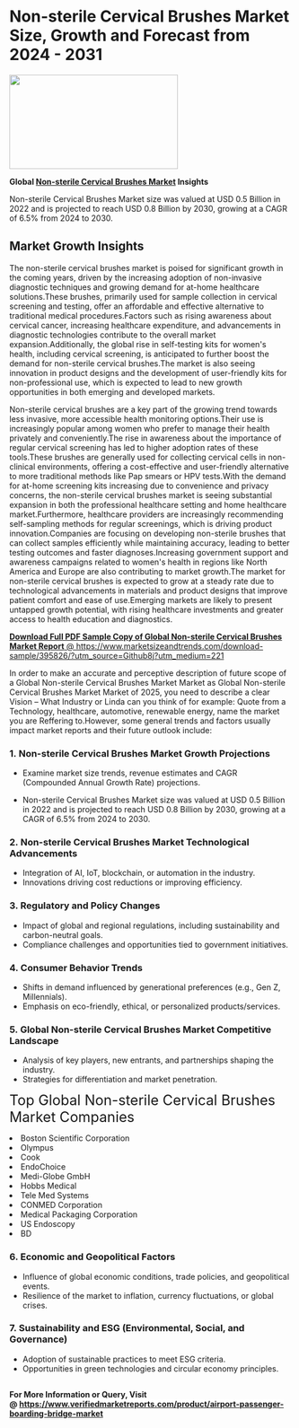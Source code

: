 <H1>Non-sterile Cervical Brushes Market Size, Growth and Forecast from 2024 - 2031</H1><img class="aligncenter size-medium wp-image-584254" src="https://thirdeyenews.in/wp-content/uploads/2024/09/Global-Market-Research-300x168.jpeg" alt="" width="300" height="168" /><p><strong>Global&nbsp;<a href="https://www.marketsizeandtrends.com/download-sample/395826/?utm_source=Github8j?utm_medium=221">Non-sterile Cervical Brushes Market</a> Insights</strong></p><p>Non-sterile Cervical Brushes Market size was valued at USD 0.5 Billion in 2022 and is projected to reach USD 0.8 Billion by 2030, growing at a CAGR of 6.5% from 2024 to 2030.</p><p><h2>Market Growth Insights</h2> <p>The non-sterile cervical brushes market is poised for significant growth in the coming years, driven by the increasing adoption of non-invasive diagnostic techniques and growing demand for at-home healthcare solutions.These brushes, primarily used for sample collection in cervical screening and testing, offer an affordable and effective alternative to traditional medical procedures.Factors such as rising awareness about cervical cancer, increasing healthcare expenditure, and advancements in diagnostic technologies contribute to the overall market expansion.Additionally, the global rise in self-testing kits for women's health, including cervical screening, is anticipated to further boost the demand for non-sterile cervical brushes.The market is also seeing innovation in product designs and the development of user-friendly kits for non-professional use, which is expected to lead to new growth opportunities in both emerging and developed markets.</p> <p><a href="#"></a></p> <p>Non-sterile cervical brushes are a key part of the growing trend towards less invasive, more accessible health monitoring options.Their use is increasingly popular among women who prefer to manage their health privately and conveniently.The rise in awareness about the importance of regular cervical screening has led to higher adoption rates of these tools.These brushes are generally used for collecting cervical cells in non-clinical environments, offering a cost-effective and user-friendly alternative to more traditional methods like Pap smears or HPV tests.With the demand for at-home screening kits increasing due to convenience and privacy concerns, the non-sterile cervical brushes market is seeing substantial expansion in both the professional healthcare setting and home healthcare market.Furthermore, healthcare providers are increasingly recommending self-sampling methods for regular screenings, which is driving product innovation.Companies are focusing on developing non-sterile brushes that can collect samples efficiently while maintaining accuracy, leading to better testing outcomes and faster diagnoses.Increasing government support and awareness campaigns related to women's health in regions like North America and Europe are also contributing to market growth.The market for non-sterile cervical brushes is expected to grow at a steady rate due to technological advancements in materials and product designs that improve patient comfort and ease of use.Emerging markets are likely to present untapped growth potential, with rising healthcare investments and greater access to health education and diagnostics.<p><a href="#"></p><p><span class=""><strong>Download Full PDF Sample Copy of Global Non-sterile Cervical Brushes Market Report</strong> @ <a href="https://www.marketsizeandtrends.com/download-sample/395826/?utm_source=Github8j?utm_medium=221" target="_blank">https://www.marketsizeandtrends.com/download-sample/395826/?utm_source=Github8j?utm_medium=221</a></span></p><p>In order to make an accurate and perceptive description of future scope of a Global&nbsp;Non-sterile Cervical Brushes Market Market as Global&nbsp;Non-sterile Cervical Brushes Market Market of 2025, you need to describe a clear Vision &ndash; What Industry or Linda can you think of for example: Quote from a Technology, healthcare, automotive, renewable energy, name the market you are Reffering to.However, some general trends and factors usually impact market reports and their future outlook include:</p><h3>1.&nbsp;<strong>Non-sterile Cervical Brushes Market Growth Projections</strong></h3><ul><li>Examine market size trends, revenue estimates and CAGR (Compounded Annual Growth Rate) projections.</li><li><p>Non-sterile Cervical Brushes Market size was valued at USD 0.5 Billion in 2022 and is projected to reach USD 0.8 Billion by 2030, growing at a CAGR of 6.5% from 2024 to 2030.</p></li></ul><h3>2.&nbsp;<strong>Non-sterile Cervical Brushes Market Technological Advancements</strong></h3><ul><li>Integration of AI, IoT, blockchain, or automation in the industry.</li><li>Innovations driving cost reductions or improving efficiency.</li></ul><h3>3.&nbsp;<strong>Regulatory and Policy Changes</strong></h3><ul><li>Impact of global and regional regulations, including sustainability and carbon-neutral goals.</li><li>Compliance challenges and opportunities tied to government initiatives.</li></ul><h3>4.&nbsp;<strong>Consumer Behavior Trends</strong></h3><ul><li>Shifts in demand influenced by generational preferences (e.g., Gen Z, Millennials).</li><li>Emphasis on eco-friendly, ethical, or personalized products/services.</li></ul><h3>5.&nbsp;<strong>Global Non-sterile Cervical Brushes Market Competitive Landscape</strong></h3><ul><li>Analysis of key players, new entrants, and partnerships shaping the industry.</li><li>Strategies for differentiation and market penetration.</li></ul><p data-pm-slice="1 1 []"><span style="color: inherit; font-family: inherit; font-size: 25px;">Top Global Non-sterile Cervical Brushes Market Companies</span></p><div class="" data-test-id=""><p><li>Boston Scientific Corporation</li><li> Olympus</li><li> Cook</li><li> EndoChoice</li><li> Medi-Globe GmbH</li><li> Hobbs Medical</li><li> Tele Med Systems</li><li> CONMED Corporation</li><li> Medical Packaging Corporation</li><li> US Endoscopy</li><li> BD</li></p></div><h3>6.&nbsp;<strong>Economic and Geopolitical Factors</strong></h3><ul><li>Influence of global economic conditions, trade policies, and geopolitical events.</li><li>Resilience of the market to inflation, currency fluctuations, or global crises.</li></ul><h3>7.&nbsp;<strong>Sustainability and ESG (Environmental, Social, and Governance)</strong></h3><ul><li>Adoption of sustainable practices to meet ESG criteria.</li><li>Opportunities in green technologies and circular economy principles.</li></ul><h2><strong style="font-size: 14px;">For More Information or Query, Visit @&nbsp;</strong><a style="background-color: #ffffff; font-size: 14px;" href="https://www.marketsizeandtrends.com/report/non-sterile-cervical-brushes-market/" target="_blank">https://www.verifiedmarketreports.com/product/airport-passenger-boarding-bridge-market</a></h2>